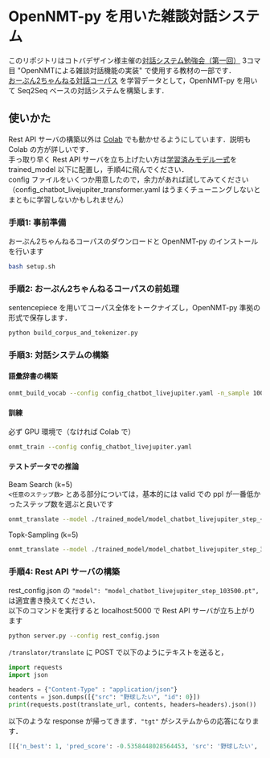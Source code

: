 # OpenNMT-py を用いた雑談対話システム
このリポジトリはコトバデザイン様主催の[対話システム勉強会（第一回）](https://cotobaagent-developers-community.connpass.com/event/188047/) 3コマ目 "OpenNMTによる雑談対話機能の実装" で使用する教材の一部です．  
[おーぷん2ちゃんねる対話コーパス](https://github.com/1never/open2ch-dialogue-corpus) を学習データとして，OpenNMT-py を用いて Seq2Seq ベースの対話システムを構築します．

## 使いかた
Rest API サーバの構築以外は [Colab](https://colab.research.google.com/drive/1Fs-wklGpXaew2KBAowBXbeYEDycDMsly?usp=sharing) でも動かせるようにしています．説明も Colab の方が詳しいです．  
手っ取り早く Rest API サーバを立ち上げたい方は[学習済みモデル一式]()を trained_model 以下に配置し，手順4に飛んでください．  
config ファイルをいくつか用意したので，余力があれば試してみてください（config_chatbot_livejupiter_transformer.yaml はうまくチューニングしないとまともに学習しないかもしれません）

### 手順1: 事前準備
おーぷん2ちゃんねるコーパスのダウンロードと OpenNMT-py のインストールを行います  
```sh
bash setup.sh
```

### 手順2: おーぷん2ちゃんねるコーパスの前処理
sentencepiece を用いてコーパス全体をトークナイズし，OpenNMT-py 準拠の形式で保存します．  
```sh
python build_corpus_and_tokenizer.py
```

### 手順3: 対話システムの構築
#### 語彙辞書の構築
```sh
onmt_build_vocab --config config_chatbot_livejupiter.yaml -n_sample 100000
```

#### 訓練
必ず GPU 環境で（なければ Colab で）  
```sh
onmt_train --config config_chatbot_livejupiter.yaml
```

#### テストデータでの推論
Beam Search (k=5)  
`<任意のステップ数>` とある部分については，基本的には valid での ppl が一番低かったステップ数を選ぶと良いです
```sh
onmt_translate --model ./trained_model/model_chatbot_livejupiter_step_<任意のステップ数>.pt --src ./data/test.src --output data/pred_beam.txt --gpu 0 --replace_unk
```  

Topk-Sampling (k=5)
```sh
onmt_translate --model ./trained_model/model_chatbot_livejupiter_step_39500.pt --src ./data/test.src --output data/pred_sampling.txt --gpu 0 --replace_unk --random_sampling_topk 5
```

### 手順4: Rest API サーバの構築
rest_config.json の `"model": "model_chatbot_livejupiter_step_103500.pt",` は適宜書き換えてください．  
以下のコマンドを実行すると localhost:5000 で Rest API サーバが立ち上がります
```sh
python server.py --config rest_config.json
```
`/translator/translate` に POST で以下のようにテキストを送ると，
```python
import requests
import json

headers = {"Content-Type" : "application/json"}
contents = json.dumps([{"src": "野球したい", "id": 0}])
print(requests.post(translate_url, contents, headers=headers).json())
```
以下のような response が帰ってきます．`"tgt"` がシステムからの応答になります．
```python
[[{'n_best': 1, 'pred_score': -0.5358448028564453, 'src': '野球したい', 'tgt': 'やきう興味ないわ'}]]
```
